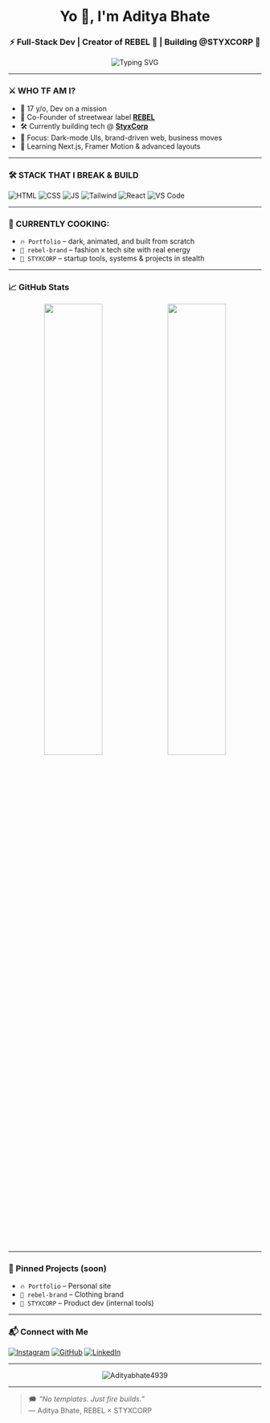 <h1 align="center">Yo 👋, I'm Aditya Bhate</h1>
<h3 align="center">⚡ Full-Stack Dev | Creator of REBEL 👕 | Building @STYXCORP 🧪</h3>

<p align="center">
  <img src="https://readme-typing-svg.demolab.com?font=Fira+Code&duration=2000&pause=1000&color=F75C7E&center=true&vCenter=true&width=450&lines=Code+Loud%2C+Design+Hard.;Building+REBEL+Brand.;Working+at+STYXCORP.;I+write+clean+dark+code.;No+templates%2C+just+heat." alt="Typing SVG" />
</p>

---

### ⚔️ WHO TF AM I?
- 🧃 17 y/o, Dev on a mission  
- 👕 Co-Founder of streetwear label [**REBEL**](https://joinrebel.in)  
- 🛠️ Currently building tech @ [**StyxCorp**](https://styxcorp.in)
- 🎯 Focus: Dark-mode UIs, brand-driven web, business moves  
- 🧠 Learning Next.js, Framer Motion & advanced layouts

---

### 🛠️ STACK THAT I BREAK & BUILD
![HTML](https://img.shields.io/badge/HTML-E34F26?style=for-the-badge&logo=html5&logoColor=white)
![CSS](https://img.shields.io/badge/CSS-1572B6?style=for-the-badge&logo=css3&logoColor=white)
![JS](https://img.shields.io/badge/JS-F7DF1E?style=for-the-badge&logo=javascript&logoColor=black)
![Tailwind](https://img.shields.io/badge/Tailwind-38B2AC?style=for-the-badge&logo=tailwindcss)
![React](https://img.shields.io/badge/React-20232A?style=for-the-badge&logo=react&logoColor=61DAFB)
![VS Code](https://img.shields.io/badge/VSCode-007ACC?style=for-the-badge&logo=visual-studio-code&logoColor=white)

---

### 🧃 CURRENTLY COOKING:
- `🔥 Portfolio` – dark, animated, and built from scratch  
- `👕 rebel-brand` – fashion x tech site with real energy  
- `🧪 STYXCORP` – startup tools, systems & projects in stealth

---

### 📈 GitHub Stats
<p align="center">
  <img src="https://github-readme-stats.vercel.app/api?username=Adityabhate4939&show_icons=true&theme=tokyonight&hide_border=true" width="48%" />
  <img src="https://github-readme-streak-stats.herokuapp.com?user=Adityabhate4939&theme=tokyonight&hide_border=true" width="48%" />
</p>

---

### 🧩 Pinned Projects (soon)
- `🔥 Portfolio` – Personal site  
- `👕 rebel-brand` – Clothing brand  
- `🧪 STYXCORP` – Product dev (internal tools)

---

### 📬 Connect with Me
[![Instagram](https://img.shields.io/badge/-@adityabhate-purple?style=for-the-badge&logo=instagram)](https://instagram.com/adityabhate)
[![GitHub](https://img.shields.io/badge/-GitHub-black?style=for-the-badge&logo=github)](https://github.com/Adityabhate4939)
[![LinkedIn](https://img.shields.io/badge/-LinkedIn-blue?style=for-the-badge&logo=linkedin)](https://linkedin.com/in/aditya-bhate)

---

<p align="center">
  <img src="https://komarev.com/ghpvc/?username=Adityabhate4939&label=Profile%20views&color=F75C7E&style=flat" alt="Adityabhate4939" />
</p>

---

> 🗯️ *“No templates. Just fire builds.”*  
> — Aditya Bhate, REBEL × STYXCORP
